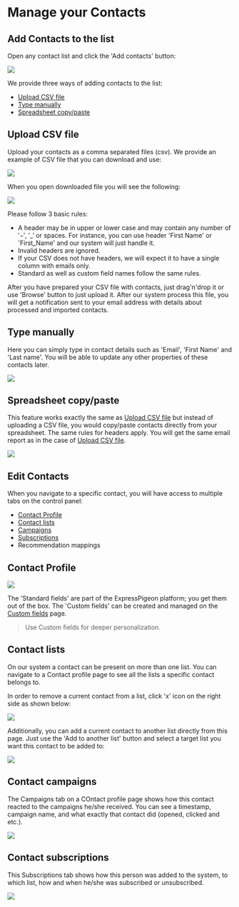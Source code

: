 # Manage your Contacts

## Add Contacts to the list

Open any contact list and click the 'Add contacts' button:

![](images/contacts/add_contacts_1.png)

We provide three ways of adding contacts to the list:

* [Upload CSV file](/kb/manage-contacts#upload-csv-file)
* [Type manually](/kb/manage-contacts#type-manually)
* [Spreadsheet copy/paste](/kb/manage-contacts#spreadsheet-copypaste)

## Upload CSV file

Upload your contacts as a comma separated files (csv). We provide an example of CSV file that you can download and use:

![](images/contacts/add_contacts_2.png)

When you open downloaded file you will see the following:

![](images/contacts/add_contacts_3.png)

Please follow 3 basic rules:

* A header may be in upper or lower case and may contain any number of ′−′, ′_′ or spaces. For instance, you can use header 'First Name' or 'First_Name' and our system will just handle it.
* Invalid headers are ignored.
* If your CSV does not have headers, we will expect it to have a single column with emails only.
* Standard as well as custom field names follow the same rules.

After you have prepared your CSV file with contacts, just drag'n'drop it or use 'Browse' button to just upload it. 
After our system process this file, you will get a notification sent to your email address with details about processed and imported contacts.


## Type manually

Here you can simply type in contact details such as 'Email', 'First Name' and 'Last name'. 
You will be able to update any other properties of these contacts later. 

![](images/contacts/add_contacts_4.png)

## Spreadsheet copy/paste 

This feature works exactly the same as [Upload CSV file](/kb/manage-contacts#upload-csv-file) but instead of uploading 
 a CSV file, you would copy/paste contacts directly from your spreadsheet. The same rules for headers apply.
 You will get the same email report as in the case of [Upload CSV file](/kb/manage-contacts#upload-csv-file). 
 

![](images/contacts/add_contacts_5.png)


## Edit Contacts

When you navigate to a specific contact, you will have access to multiple tabs on the control panel:

* [Contact Profile](/kb/manage-contacts#contact-profile)
* [Contact lists](/kb/manage-contacts#contact-lists)
* [Campaigns](/kb/manage-contacts#contact-campaigns)
* [Subscriptions](/kb/manage-contacts#contact-subscriptions)
* Recommendation mappings

## Contact Profile

![](images/contacts/add_contacts_6.png)

The 'Standard fields' are part of the ExpressPigeon platform; you get them out of the box.
The 'Custom fields'  can be created and managed on the [Custom fields](https://expresspigeon.com/settings/custom_fields) page. 

> Use Custom fields for deeper personalization.

## Contact lists

On our system a contact can be present on more than one list. You can navigate to a Contact profile page to see all the 
lists a specific contact belongs to.  
 
In order to remove a current contact from a list, click 'x' icon on the right side as shown below:

![](images/contacts/add_contacts_7.png)

Additionally, you can add a current contact to another list directly from this page. 
Just use the 'Add to another list' button and select a target list you want this contact to be added to:

![](images/contacts/add_contacts_8.png)

## Contact campaigns

The Campaigns tab on a COntact profile page shows how this contact reacted to the campaigns he/she received. 
You can see a timestamp, campaign name, and what exactly that contact did (opened, clicked and etc.). 

![](images/contacts/add_contacts_9.png)

## Contact subscriptions

This Subscriptions tab shows how this person was added to the system, to which list, how and when he/she was subscribed 
or unsubscribed. 

![](images/contacts/add_contacts_10.png)


